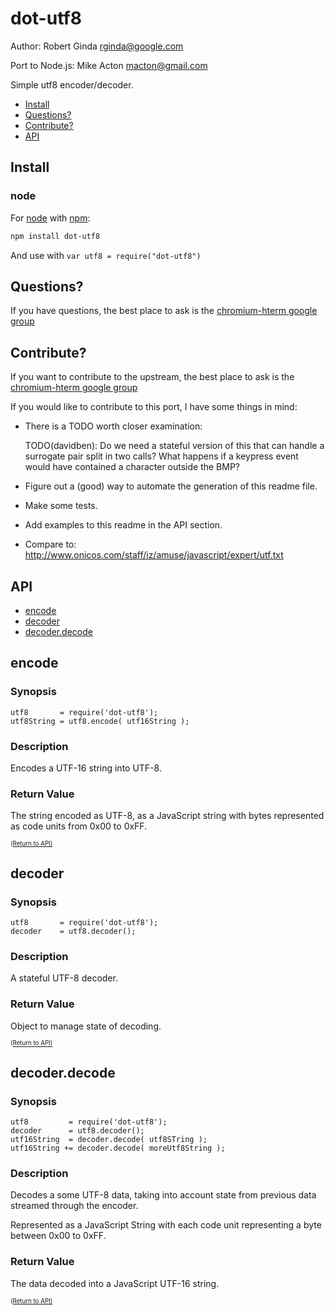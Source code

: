 # dot-utf8

Author: Robert Ginda <rginda@google.com>

Port to Node.js: Mike Acton <macton@gmail.com>

Simple utf8 encoder/decoder.

- [Install](#install)
- [Questions?](#questions)
- [Contribute?](#contribute)
- [API](#api)

## Install

### node
For [node](http://nodejs.org) with [npm](http://npmjs.org):

```bash
npm install dot-utf8
```

And use with `var utf8 = require("dot-utf8")`

## Questions?

If you have questions, the best place to ask is the [chromium-hterm google group](https://groups.google.com/a/chromium.org/forum/?fromgroups=#!forum/chromium-hterm)

## Contribute?

If you want to contribute to the upstream, the best place to ask is the [chromium-hterm google group](https://groups.google.com/a/chromium.org/forum/?fromgroups=#!forum/chromium-hterm)

If you would like to contribute to this port, I have some things in mind:
* There is a TODO worth closer examination:

    TODO(davidben): Do we need a stateful version of this that can
    handle a surrogate pair split in two calls? What happens if a
    keypress event would have contained a character outside the BMP?

* Figure out a (good) way to automate the generation of this readme file.
* Make some tests.
* Add examples to this readme in the API section.
* Compare to: http://www.onicos.com/staff/iz/amuse/javascript/expert/utf.txt

## API
- [encode](#encode)
- [decoder](#decoder)
- [decoder.decode](#decoderdecode)

## encode

### Synopsis

    utf8       = require('dot-utf8');
    utf8String = utf8.encode( utf16String );

### Description

Encodes a UTF-16 string into UTF-8.

### Return Value

The string encoded as UTF-8, as a JavaScript
string with bytes represented as code units from 0x00 to 0xFF.

<sub><sup>([Return to API)](#api)</sup></sub>


## decoder

### Synopsis

    utf8       = require('dot-utf8');
    decoder    = utf8.decoder();

### Description

A stateful UTF-8 decoder.

### Return Value

Object to manage state of decoding.

<sub><sup>([Return to API)](#api)</sup></sub>

## decoder.decode

### Synopsis

    utf8         = require('dot-utf8');
    decoder      = utf8.decoder();
    utf16String  = decoder.decode( utf8STring );
    utf16String += decoder.decode( moreUtf8String );

### Description

Decodes a some UTF-8 data, taking into account state from previous
data streamed through the encoder.

Represented as a JavaScript String with each code unit representing
a byte between 0x00 to 0xFF.

### Return Value

The data decoded into a JavaScript UTF-16 string.

<sub><sup>([Return to API)](#api)</sup></sub>

